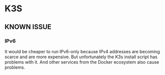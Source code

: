 K3S
===




KNOWN ISSUE
-----------

### IPv6

It would be cheaper to run IPv6-only because IPv4 addresses are becoming scarce
and are more expensive. But unfortunately the K3s install script has problems
with it. And other services from the Docker ecosystem also cause problems.
